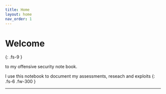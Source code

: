 ```yaml
---
title: Home
layout: home
nav_order: 1
---
```

# Welcome
{: .fs-9 }

to my offensive security note book.

I use this notebook to document my assessments, reseach and exploits
{: .fs-6 .fw-300 }

---

